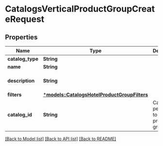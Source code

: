 # CatalogsVerticalProductGroupCreateRequest

## Properties
Name | Type | Description | Notes
------------ | ------------- | ------------- | -------------
**catalog_type** | **String** |  | 
**name** | **String** |  | 
**description** | **String** |  | [optional] [default to None]
**filters** | [***models::CatalogsHotelProductGroupFilters**](CatalogsHotelProductGroupFilters.md) |  | 
**catalog_id** | **String** | Catalog id pertaining to the hotel product group. | 

[[Back to Model list]](../README.md#documentation-for-models) [[Back to API list]](../README.md#documentation-for-api-endpoints) [[Back to README]](../README.md)


